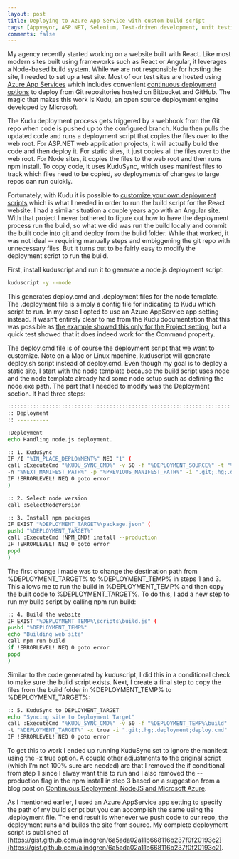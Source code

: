 ```yaml
---
layout: post
title: Deploying to Azure App Service with custom build script
tags: [Appveyor, ASP.NET, Selenium, Test-driven development, unit testing]
comments: false
---
```

My agency recently started working on a website built with React. Like most modern sites built using frameworks such as React or Angular, it leverages a Node-based build system. While we are not responsible for hosting the site, I needed to set up a test site. Most of our test sites are hosted using [Azure App Services](https://azure.microsoft.com/en-us/services/app-service/) which includes convenient [continuous deployment options](https://docs.microsoft.com/en-us/azure/app-service/app-service-continuous-deployment) to deploy from Git repositories hosted on Bitbucket and GitHub. The magic that makes this work is Kudu, an open source deployment engine developed by Microsoft.

The Kudu deployment process gets triggered by a webhook from the Git repo when code is pushed up to the configured branch. Kudu then pulls the updated code and runs a deployment script that copies the files over to the web root. For ASP.NET web application projects, it will actually build the code and then deploy it. For static sites, it just copies all the files over to the web root. For Node sites, it copies the files to the web root and then runs npm install. To copy code, it uses KuduSync, which uses manifest files to track which files need to be copied, so deployments of changes to large repos can run quickly.

Fortunately, with Kudu it is possible to [customize your own deployment scripts](https://github.com/projectkudu/kudu/wiki/Custom-Deployment-Script) which is what I needed in order to run the build script for the React website. I had a similar situation a couple years ago with an Angular site. With that project I never bothered to figure out how to have the deployment process run the build, so what we did was run the build locally and commit the built code into git and deploy from the build folder. While that worked, it was not ideal -- requiring manually steps and embiggening the git repo with unnecessary files. But it turns out to be fairly easy to modify the deployment script to run the build.

First, install kuduscript and run it to generate a node.js deployment script:

```sh
kuduscript -y --node
```

This generates deploy.cmd and .deployment files for the node template. The .deployment file is simply a config file for indicating to Kudu which script to run. In my case I opted to use an Azure AppService app setting instead. It wasn’t entirely clear to me from the Kudu documentation that this was possible as [the example showed this only for the Project setting](https://github.com/projectkudu/kudu/wiki/Customizing-deployments#using-app-settings-instead-of-a-deployment-file), but a quick test showed that it does indeed work for the Command property.

The deploy.cmd file is of course the deployment script that we want to customize. Note on a Mac or Linux machine, kuduscript will generate deploy.sh script instead of deploy.cmd. Even though my goal is to deploy a static site, I start with the node template because the build script uses node and the node template already had some node setup such as defining the node.exe path. The part that I needed to modify was the Deployment section. It had three steps:

```sh
::::::::::::::::::::::::::::::::::::::::::::::::::::::::::::::::::::::
:: Deployment
:: ----------

:Deployment
echo Handling node.js deployment.

:: 1. KuduSync
IF /I "%IN_PLACE_DEPLOYMENT%" NEQ "1" (
call :ExecuteCmd "%KUDU_SYNC_CMD%" -v 50 -f "%DEPLOYMENT_SOURCE%" -t "%DEPLOYMENT_TARGET%"
-n "%NEXT_MANIFEST_PATH%" -p "%PREVIOUS_MANIFEST_PATH%" -i ".git;.hg;.deployment;deploy.cmd"
IF !ERRORLEVEL! NEQ 0 goto error
)

:: 2. Select node version
call :SelectNodeVersion

:: 3. Install npm packages
IF EXIST "%DEPLOYMENT_TARGET%\package.json" (
pushd "%DEPLOYMENT_TARGET%"
call :ExecuteCmd !NPM_CMD! install --production
IF !ERRORLEVEL! NEQ 0 goto error
popd
)
```

The first change I made was to change the destination path from %DEPLOYMENT_TARGET% to %DEPLOYMENT_TEMP% in steps 1 and 3. This allows me to run the build in %DEPLOYMENT_TEMP% and then copy the built code to %DEPLOYMENT_TARGET%. To do this, I add a new step to run my build script by calling npm run build:

```sh
:: 4. Build the website
IF EXIST "%DEPLOYMENT_TEMP%\scripts\build.js" (
pushd "%DEPLOYMENT_TEMP%"
echo "Building web site"
call npm run build
if !ERRORLEVEL! NEQ 0 goto error
popd
)
```

Similar to the code generated by kuduscript, I did this in a conditional check to make sure the build script exists. Next, I create a final step to copy the files from the build folder in %DEPLOYMENT_TEMP% to %DEPLOYMENT_TARGET%:

```sh
:: 5. KuduSync to DEPLOYMENT_TARGET
echo "Syncing site to Deployment Target"
call :ExecuteCmd "%KUDU_SYNC_CMD%" -v 50 -f "%DEPLOYMENT_TEMP%\build"
-t "%DEPLOYMENT_TARGET%" -x true -i ".git;.hg;.deployment;deploy.cmd"
IF !ERRORLEVEL! NEQ 0 goto error
```

To get this to work I ended up running KuduSync set to ignore the manifest using the -x true option. A couple other adjustments to the original script (which I’m not 100% sure are needed) are that I removed the if conditional from step 1 since I alway want this to run and I also removed the --production flag in the npm install in step 3 based on a suggestion from a blog post on [Continuous Deployment, NodeJS and Microsoft Azure](https://shellmonger.com/2015/08/29/continuous-deployment-nodejs-and-microsoft-azure/).

As I mentioned earlier, I used an Azure AppService app setting to specify the path of my build script but you can accomplish the same using the .deployment file. The end result is whenever we push code to our repo, the deployment runs and builds the site from source. My complete deployment script is published at [https://gist.github.com/alindgren/6a5ada02a11b668116b237f0f20193c2](https://gist.github.com/alindgren/6a5ada02a11b668116b237f0f20193c2).

